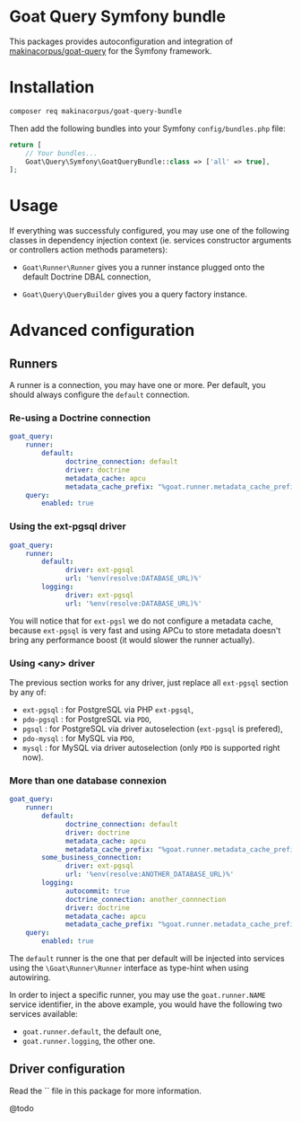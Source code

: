 # Goat Query Symfony bundle

This packages provides autoconfiguration and integration of
[makinacorpus/goat-query](https://github.com/pounard/goat-query)
for the Symfony framework.

# Installation

```sh
composer req makinacorpus/goat-query-bundle
```

Then add the following bundles into your Symfony `config/bundles.php` file:

```php
return [
    // Your bundles...
    Goat\Query\Symfony\GoatQueryBundle::class => ['all' => true],
];
```

# Usage

If everything was successfuly configured, you may use one of the following
classes in dependency injection context (ie. services constructor arguments
or controllers action methods parameters):

 - `Goat\Runner\Runner` gives you a runner instance plugged onto the default
   Doctrine DBAL connection,

 - `Goat\Query\QueryBuilder` gives you a query factory instance.

# Advanced configuration

## Runners

A runner is a connection, you may have one or more. Per default, you should
always configure the `default` connection.

### Re-using a Doctrine connection

```yaml
goat_query:
    runner:
        default:
              doctrine_connection: default
              driver: doctrine
              metadata_cache: apcu
              metadata_cache_prefix: "%goat.runner.metadata_cache_prefix%"
    query:
        enabled: true
```

### Using the ext-pgsql driver

```yaml
goat_query:
    runner:
        default:
              driver: ext-pgsql
              url: '%env(resolve:DATABASE_URL)%'
        logging:
              driver: ext-pgsql
              url: '%env(resolve:DATABASE_URL)%'
```

You will notice that for `ext-pgsl` we do not configure a metadata cache,
because `ext-pgsql` is very fast and using APCu to store metadata doesn't
bring any performance boost (it would slower the runner actually).

### Using &lt;any&gt; driver

The previous section works for any driver, just replace all `ext-pgsql` section
by any of:

 - `ext-pgsql` : for PostgreSQL via PHP `ext-pgsql`,
 - `pdo-pgsql` : for PostgreSQL via `PDO`,
 - `pgsql` : for PostgreSQL via driver autoselection (`ext-pgsql` is prefered),
 - `pdo-mysql` : for MySQL via `PDO`,
 - `mysql` : for MySQL via driver autoselection (only `PDO` is supported right now).

### More than one database connexion

```yaml
goat_query:
    runner:
        default:
              doctrine_connection: default
              driver: doctrine
              metadata_cache: apcu
              metadata_cache_prefix: "%goat.runner.metadata_cache_prefix%"
        some_business_connection:
              driver: ext-pgsql
              url: '%env(resolve:ANOTHER_DATABASE_URL)%'
        logging:
              autocommit: true
              doctrine_connection: another_connnection
              driver: doctrine
              metadata_cache: apcu
              metadata_cache_prefix: "%goat.runner.metadata_cache_prefix%"
    query:
        enabled: true
```

The `default` runner is the one that per default will be injected into services
using the `\Goat\Runner\Runner` interface as type-hint when using autowiring.

In order to inject a specific runner, you may use the `goat.runner.NAME` service
identifier, in the above example, you would have the following two services
available:

 - `goat.runner.default`, the default one,
 - `goat.runner.logging`, the other one.

## Driver configuration

Read the `` file in this package for more information.

@todo

